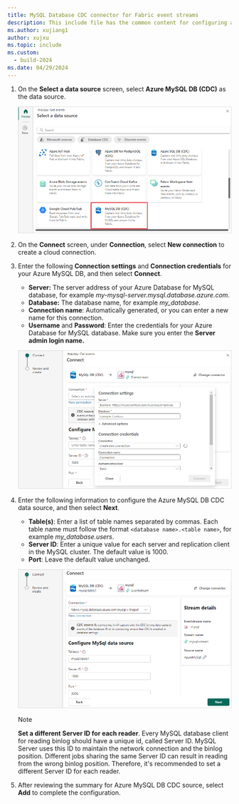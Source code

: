 ```yaml
---
title: MySQL Database CDC connector for Fabric event streams
description: This include file has the common content for configuring an MySQL Database Change Data Capture (CDC) connector for Fabric event streams and Real-Time hub. 
ms.author: xujiang1
author: xujxu 
ms.topic: include
ms.custom:
  - build-2024
ms.date: 04/29/2024
---
```


1. On the **Select a data source** screen, select **Azure MySQL DB (CDC)** as the data source.

   ![A screenshot of selecting Azure MySQL DB (CDC).](media/mysql-database-cdc-source-connector/select-external-source.png)

1. On the **Connect** screen, under **Connection**, select **New connection** to create a cloud connection.

1. Enter the following **Connection settings** and **Connection credentials** for your Azure MySQL DB, and then select **Connect**.

   - **Server:** The server address of your Azure Database for MySQL database, for example *my-mysql-server.mysql.database.azure.com*.
   - **Database:** The database name, for example *my_database*.
   - **Connection name**: Automatically generated, or you can enter a new name for this connection.
   - **Username** and **Password**: Enter the credentials for your Azure Database for MySQL database. Make sure you enter the **Server admin login name.**

   ![A screenshot of selecting Azure MySQL DB (CDC).](media/mysql-database-cdc-source-connector/connect.png)

1. Enter the following information to configure the Azure MySQL DB CDC data source, and then select **Next**.

   - **Table(s)**: Enter a list of table names separated by commas. Each table name must follow the format `<database name>.<table name>`, for example *my_database.users*.
   - **Server ID**: Enter a unique value for each server and replication client in the MySQL cluster. The default value is 1000.
   - **Port**: Leave the default value unchanged.

   ![A screenshot of selecting Tables, Server ID, and Port for the Azure MySQL DB (CDC) connection.](media/mysql-database-cdc-source-connector/table.png)

   > [!NOTE]
   > **Set a different Server ID for each reader**. Every MySQL database client for reading binlog should have a unique id, called Server ID. MySQL Server uses this ID to maintain the network connection and the binlog position. Different jobs sharing the same Server ID can result in reading from the wrong binlog position. Therefore, it's recommended to set a different Server ID for each reader.

1. After reviewing the summary for Azure MySQL DB CDC source, select **Add** to complete the configuration.
